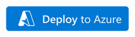 [![Deploy To Azure](https://raw.githubusercontent.com/Azure/azure-quickstart-templates/master/1-CONTRIBUTION-GUIDE/images/deploytoazure.svg?sanitize=true)](https://portal.azure.com/#create/Microsoft.Template/uri/https%3A%2F%2Fraw.githubusercontent.com%2FNtegral-Inc%2Fazure-deployment-templates%2FNTG-ADT-NJ%2Fvm-workloads%2Fcentos%2Fcentos-7-vm%2Fazuredeploy.json)